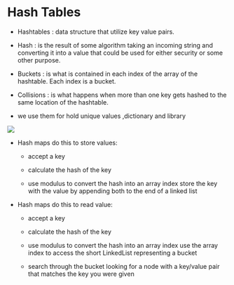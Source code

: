 # Hash Tables

+ Hashtables : data structure that utilize key value pairs. 

+ Hash : is the result of some algorithm taking an incoming string and converting it into a value that could be used for either security or some other purpose.

+ Buckets : is what is contained in each index of the array of the hashtable. Each index is a bucket. 

+ Collisions : is what happens when more than one key gets hashed to the same location of the hashtable.


+ we use them for hold unique values ,dictionary and library

![](https://www.bogotobogo.com/Algorithms/images/hash_table/open_addressing.png)


+ Hash maps do this to store values:

  + accept a key
   
  + calculate the hash of the key

  + use modulus to convert the hash into an array index
  store the key with the value by appending both to the end of a linked list

+ Hash maps do this to read value:

  + accept a key
   
  + calculate the hash of the key

  + use modulus to convert the hash into an array index
  use the array index to access the short LinkedList representing a bucket

  + search through the bucket looking for a node with a key/value pair that matches the key you were given